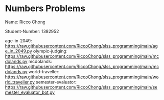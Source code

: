 # Numbers Problems

Name: Ricco Chong

Student-Number: 1382952

age-in-2049: https://raw.githubusercontent.com/RiccoChong/slss_programming/main/age_in_2049.py
olympic-judging: https://raw.githubusercontent.com/RiccoChong/slss_programming/main/mcdolands.py
mcdolands: https://raw.githubusercontent.com/RiccoChong/slss_programming/main/mcdolands.py
world-traveller: https://raw.githubusercontent.com/RiccoChong/slss_programming/main/world_traveller.py
semester-evaluator: https://raw.githubusercontent.com/RiccoChong/slss_programming/main/semester_evaluator_bot.py